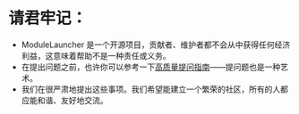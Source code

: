 # 请君牢记：

- ModuleLauncher 是一个开源项目，贡献者、维护者都不会从中获得任何经济利益，这意味着帮助不是一种责任或义务。
- 在提出问题之前，也许你可以参考一下[高质量提问指南](https://github.com/selfteaching/How-To-Ask-Questions-The-Smart-Way)——提问题也是一种艺术。
- 我们在很严肃地提出这些事项。我们希望能建立一个繁荣的社区，所有的人都应能和谐、友好地交流。